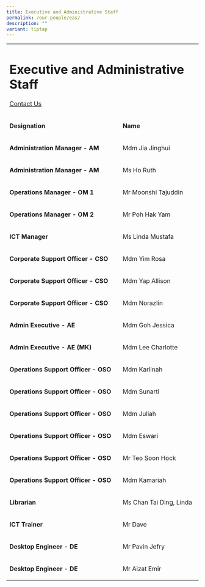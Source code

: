 ```yaml
---
title: Executive and Administrative Staff
permalink: /our-people/eas/
description: ""
variant: tiptap
---
```

<table style="minWidth: 50px">
<colgroup>
<col>
<col>
</colgroup>
<tbody>
<tr>
<td rowspan="1" colspan="2">
<h1>Executive and Administrative Staff</h1>
<p><a href="https://www.peitongpri.moe.edu.sg/contact-us/" rel="noopener nofollow" target="_blank">Contact Us</a>
</p>
</td>
</tr>
<tr>
<td rowspan="1" colspan="1">
<p><strong>Designation</strong>
</p>
</td>
<td rowspan="1" colspan="1">
<p><strong>Name</strong>
</p>
</td>
</tr>
<tr>
<td rowspan="1" colspan="1">
<p><strong>Administration Manager - AM</strong>
</p>
</td>
<td rowspan="1" colspan="1">
<p>Mdm Jia Jinghui</p>
</td>
</tr>
<tr>
<td rowspan="1" colspan="1">
<p><strong>Administration Manager - AM</strong>
</p>
</td>
<td rowspan="1" colspan="1">
<p>Ms Ho Ruth</p>
</td>
</tr>
<tr>
<td rowspan="1" colspan="1">
<p><strong>Operations Manager - OM 1</strong>
</p>
</td>
<td rowspan="1" colspan="1">
<p>Mr Moonshi Tajuddin</p>
</td>
</tr>
<tr>
<td rowspan="1" colspan="1">
<p><strong>Operations Manager - OM 2</strong>
</p>
</td>
<td rowspan="1" colspan="1">
<p>Mr Poh Hak Yam</p>
</td>
</tr>
<tr>
<td rowspan="1" colspan="1">
<p><strong>ICT Manager</strong>
</p>
</td>
<td rowspan="1" colspan="1">
<p>Ms Linda Mustafa</p>
</td>
</tr>
<tr>
<td rowspan="1" colspan="1">
<p><strong>Corporate Support Officer - CSO</strong>
</p>
</td>
<td rowspan="1" colspan="1">
<p>Mdm Yim Rosa</p>
</td>
</tr>
<tr>
<td rowspan="1" colspan="1">
<p><strong>Corporate Support Officer - CSO</strong>
</p>
</td>
<td rowspan="1" colspan="1">
<p>Mdm Yap Allison</p>
</td>
</tr>
<tr>
<td rowspan="1" colspan="1">
<p><strong>Corporate Support Officer - CSO</strong>
</p>
</td>
<td rowspan="1" colspan="1">
<p>Mdm Norazlin</p>
</td>
</tr>
<tr>
<td rowspan="1" colspan="1">
<p><strong>Admin Executive - AE</strong>
</p>
</td>
<td rowspan="1" colspan="1">
<p>Mdm Goh Jessica</p>
</td>
</tr>
<tr>
<td rowspan="1" colspan="1">
<p><strong>Admin Executive - AE (MK)</strong>
</p>
</td>
<td rowspan="1" colspan="1">
<p>Mdm Lee Charlotte</p>
</td>
</tr>
<tr>
<td rowspan="1" colspan="1">
<p><strong>Operations Support Officer - OSO</strong>
</p>
</td>
<td rowspan="1" colspan="1">
<p>Mdm Karlinah</p>
</td>
</tr>
<tr>
<td rowspan="1" colspan="1">
<p><strong>Operations Support Officer - OSO</strong>
</p>
</td>
<td rowspan="1" colspan="1">
<p>Mdm Sunarti</p>
</td>
</tr>
<tr>
<td rowspan="1" colspan="1">
<p><strong>Operations Support Officer - OSO</strong>
</p>
</td>
<td rowspan="1" colspan="1">
<p>Mdm Juliah</p>
</td>
</tr>
<tr>
<td rowspan="1" colspan="1">
<p><strong>Operations Support Officer - OSO</strong>
</p>
</td>
<td rowspan="1" colspan="1">
<p>Mdm Eswari</p>
</td>
</tr>
<tr>
<td rowspan="1" colspan="1">
<p><strong>Operations Support Officer - OSO</strong>
</p>
</td>
<td rowspan="1" colspan="1">
<p>Mr Teo Soon Hock</p>
</td>
</tr>
<tr>
<td rowspan="1" colspan="1">
<p><strong>Operations Support Officer - OSO</strong>
</p>
</td>
<td rowspan="1" colspan="1">
<p>Mdm Kamariah</p>
</td>
</tr>
<tr>
<td rowspan="1" colspan="1">
<p><strong>Librarian</strong>
</p>
</td>
<td rowspan="1" colspan="1">
<p>Ms Chan Tai Ding, Linda</p>
</td>
</tr>
<tr>
<td rowspan="1" colspan="1">
<p><strong>ICT Trainer</strong>
</p>
</td>
<td rowspan="1" colspan="1">
<p>Mr Dave</p>
</td>
</tr>
<tr>
<td rowspan="1" colspan="1">
<p><strong>Desktop Engineer - DE</strong>
</p>
</td>
<td rowspan="1" colspan="1">
<p>Mr Pavin Jefry</p>
</td>
</tr>
<tr>
<td rowspan="1" colspan="1">
<p><strong>Desktop Engineer - DE</strong>
</p>
</td>
<td rowspan="1" colspan="1">
<p>Mr Aizat Emir</p>
</td>
</tr>
</tbody>
</table>
<p></p>